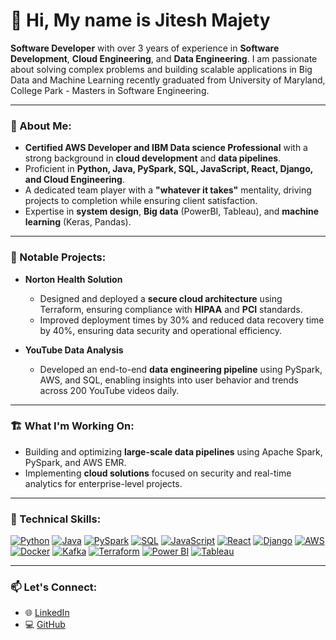# 👋 Hi, My name is Jitesh Majety

**Software Developer** with over 3 years of experience in **Software Development**, **Cloud Engineering**, and **Data Engineering**. I am passionate about solving complex problems and building scalable applications in Big Data and Machine Learning recently graduated from University of Maryland, College Park - Masters in Software Engineering.

---

### 🚀 About Me:
- **Certified AWS Developer and IBM Data science Professional** with a strong background in **cloud development** and **data pipelines**.
- Proficient in **Python, Java, PySpark, SQL, JavaScript, React, Django, and Cloud Engineering**.
- A dedicated team player with a **"whatever it takes"** mentality, driving projects to completion while ensuring client satisfaction.
- Expertise in **system design**, **Big data** (PowerBI, Tableau), and **machine learning** (Keras, Pandas).

---

### 💼 Notable Projects:
- **Norton Health Solution**  
  - Designed and deployed a **secure cloud architecture** using Terraform, ensuring compliance with **HIPAA** and **PCI** standards.
  - Improved deployment times by 30% and reduced data recovery time by 40%, ensuring data security and operational efficiency.

- **YouTube Data Analysis**  
  - Developed an end-to-end **data engineering pipeline** using PySpark, AWS, and SQL, enabling insights into user behavior and trends across 200 YouTube videos daily.

---

### 🏗️ What I'm Working On:
- Building and optimizing **large-scale data pipelines** using Apache Spark, PySpark, and AWS EMR.
- Implementing **cloud solutions** focused on security and real-time analytics for enterprise-level projects.

---

### 🔧 Technical Skills:

[![Python](https://img.shields.io/badge/Python-3776AB?style=for-the-badge&logo=python&logoColor=white)](https://www.python.org/)
[![Java](https://img.shields.io/badge/Java-ED8B00?style=for-the-badge&logo=java&logoColor=white)](https://www.java.com/)
[![PySpark](https://img.shields.io/badge/PySpark-E25A1C?style=for-the-badge&logo=apache-spark&logoColor=white)](https://spark.apache.org/)
[![SQL](https://img.shields.io/badge/SQL-4479A1?style=for-the-badge&logo=postgresql&logoColor=white)](https://www.postgresql.org/)
[![JavaScript](https://img.shields.io/badge/JavaScript-F7DF1E?style=for-the-badge&logo=javascript&logoColor=black)](https://developer.mozilla.org/en-US/docs/Web/JavaScript)
[![React](https://img.shields.io/badge/React-20232A?style=for-the-badge&logo=react&logoColor=61DAFB)](https://reactjs.org/)
[![Django](https://img.shields.io/badge/Django-092E20?style=for-the-badge&logo=django&logoColor=white)](https://www.djangoproject.com/)
[![AWS](https://img.shields.io/badge/AWS-232F3E?style=for-the-badge&logo=amazon-aws&logoColor=white)](https://aws.amazon.com/)
[![Docker](https://img.shields.io/badge/Docker-2496ED?style=for-the-badge&logo=docker&logoColor=white)](https://www.docker.com/)
[![Kafka](https://img.shields.io/badge/Kafka-231F20?style=for-the-badge&logo=apache-kafka&logoColor=white)](https://kafka.apache.org/)
[![Terraform](https://img.shields.io/badge/Terraform-623CE4?style=for-the-badge&logo=terraform&logoColor=white)](https://www.terraform.io/)
[![Power BI](https://img.shields.io/badge/PowerBI-F2C811?style=for-the-badge&logo=power-bi&logoColor=black)](https://powerbi.microsoft.com/)
[![Tableau](https://img.shields.io/badge/Tableau-E97627?style=for-the-badge&logo=tableau&logoColor=white)](https://www.tableau.com/)

---

### 📫 Let's Connect:
- 🌐 [LinkedIn](https://www.linkedin.com/in/jitesh-majety/)
- 💻 [GitHub](https://github.com/jmajety-lab)


